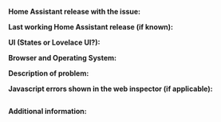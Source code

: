 <!-- READ THIS FIRST:
- If you need additional help with this template please refer to https://www.home-assistant.io/help/reporting_issues/
- Make sure you are running the latest version of Home Assistant before reporting an issue: https://github.com/home-assistant/home-assistant/releases
- This is for bugs only. Feature and enhancement requests should go in our community forum: https://community.home-assistant.io/c/feature-requests
- Provide as many details as possible. Do not delete any text from this template!
-->

**Home Assistant release with the issue:**

<!--
- Frontend -> Developer tools -> Info
- Or use this command: hass --version
-->

**Last working Home Assistant release (if known):**

**UI (States or Lovelace UI?):**

<!--
- Frontend -> Developer tools -> Info
-->

**Browser and Operating System:**

<!--
Provide details about what browser (and version) you are seeing the issue in. And also which operating system this is on. If possible try to replicate the issue in other browsers and include your findings here.
-->

**Description of problem:**

<!--
Explain what the issue is, and how things should look/behave. If possible provide a screenshot with a description.
-->

**Javascript errors shown in the web inspector (if applicable):**

```

```

**Additional information:**
